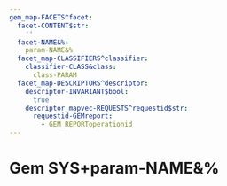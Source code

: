 ```yaml
---
gem_map-FACETS^facet:
  facet-CONTENT$str:
    ''
  facet-NAME&%:
    param-NAME&%
  facet_map-CLASSIFIERS^classifier:
    classifier-CLASS&class:
      class-PARAM
  facet_map-DESCRIPTORS^descriptor:
    descriptor-INVARIANT$bool:
      true
    descriptor_mapvec-REQUESTS^requestid$str:
      requestid-GEMreport:
        - GEM_REPORToperationid
---
```

# Gem SYS+param-NAME&%

